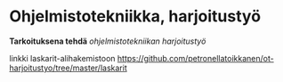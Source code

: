 # Ohjelmistotekniikka, harjoitustyö
**Tarkoituksena tehdä** *ohjelmistotekniikan harjoitustyö* 

linkki laskarit-alihakemistoon
https://github.com/petronellatoikkanen/ot-harjoitustyo/tree/master/laskarit
